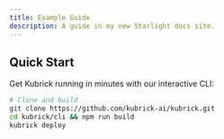 ```yaml
---
title: Example Guide
description: A guide in my new Starlight docs site.
---
```


## Quick Start

Get Kubrick running in minutes with our interactive CLI:

```bash {4}
# Clone and build
git clone https://github.com/kubrick-ai/kubrick.git
cd kubrick/cli && npm run build
kubrick deploy
```

